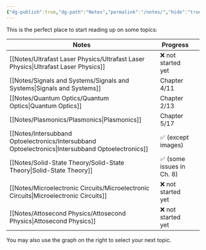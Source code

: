 ```yaml
---
{"dg-publish":true,"dg-path":"Notes","permalink":"/notes/","hide":"true","dgShowBacklinks":"false","dgShowLocalGraph":true,"updated":"2025-01-30T21:34:25.742+01:00"}
---
```


This is the perfect place to start reading up on some topics:

| Notes                                                                                             | Progress                 |     |
| ------------------------------------------------------------------------------------------------- | ------------------------ | --- |
| [[Notes/Ultrafast Laser Physics/Ultrafast Laser Physics\|Ultrafast Laser Physics]]                | ❌ not started yet        |     |
| [[Notes/Signals and Systems/Signals and Systems\|Signals and Systems]]                            | Chapter 4/11             |     |
| [[Notes/Quantum Optics/Quantum Optics\|Quantum Optics]]                                           | Chapter 2/13             |     |
| [[Notes/Plasmonics/Plasmonics\|Plasmonics]]                                                       | Chapter 5/17             |     |
| [[Notes/Intersubband Optoelectronics/Intersubband Optoelectronics\|Intersubband Optoelectronics]] | ✅ (except images)        |     |
| [[Notes/Solid-State Theory/Solid-State Theory\|Solid-State Theory]]                               | ✅ (some issues in Ch. 8) |     |
| [[Notes/Microelectronic Circuits/Microelectronic Circuits\|Microelectronic Circuits]]             | ❌ not started yet        |     |
| [[Notes/Attosecond Physics/Attosecond Physics\|Attosecond Physics]]                               | ❌ not started yet        |     |

You may also use the graph on the right to select your next topic.